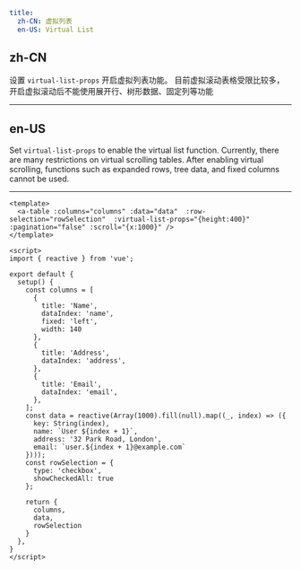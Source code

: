 ```yaml
title:
  zh-CN: 虚拟列表
  en-US: Virtual List
```

## zh-CN

设置 `virtual-list-props` 开启虚拟列表功能。
目前虚拟滚动表格受限比较多，开启虚拟滚动后不能使用展开行、树形数据、固定列等功能

---

## en-US

Set `virtual-list-props` to enable the virtual list function.
Currently, there are many restrictions on virtual scrolling tables. After enabling virtual scrolling, functions such as expanded rows, tree data, and fixed columns cannot be used.

---

```vue
<template>
  <a-table :columns="columns" :data="data"  :row-selection="rowSelection"  :virtual-list-props="{height:400}" :pagination="false" :scroll="{x:1000}" />
</template>

<script>
import { reactive } from 'vue';

export default {
  setup() {
    const columns = [
      {
        title: 'Name',
        dataIndex: 'name',
        fixed: 'left',
        width: 140
      },
      {
        title: 'Address',
        dataIndex: 'address',
      },
      {
        title: 'Email',
        dataIndex: 'email',
      },
    ];
    const data = reactive(Array(1000).fill(null).map((_, index) => ({
      key: String(index),
      name: `User ${index + 1}`,
      address: '32 Park Road, London',
      email: `user.${index + 1}@example.com`
    })));
    const rowSelection = {
      type: 'checkbox',
      showCheckedAll: true
    };

    return {
      columns,
      data,
      rowSelection
    }
  },
}
</script>
```
